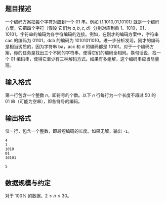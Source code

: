 ## 题目描述

一个编码方案把每个字符对应到一个 01 串。例如 $\text{\{1,1010,01,10101\}}$ 就是一个编码方案，它把四个字符（假设
它们为 $a,b,c,d$）分别对应到串 $\text{1}$、$\text{1010}$，$\text{01}$，$\text{10101}$。字符串的编码为各字符编码的连接。例如，在刚才的编码方案中，字符串 $\text{cac}$ 的编码为 $\text{01101}$，$\text{dcb}$ 的编码为 $\text{10101011010}$。进一步分析发现，刚才的编码是相当劣质的，因为字符串 $\text{ba}$，$\text{acc}$ 和 $\text{d}$ 的编码都是 $\text{10101}$。对于一个编码方案，你的任务是找出三个不同的字符串，使得它们的编码全相同。换句话说，找一个 01 编码串，使得它至少有三种解码方式。如果有多组解，这个编码串应当尽量短。

## 输入格式

第一行包含一个整数 $n$，即符号的个数。以下 $n$ 行每行为一个长度不超过 $50$ 的 01 串（可能为空串），即各符号的编码。

## 输出格式

仅一行，包含一个整数，即最短编码的长度。如果无解，输出 `-1`。

```input1
4
1
1010
01
10101
```

```output1
5
```

## 数据规模与约定

对于 $100\%$ 的数据，$2\le n\le 30$。



